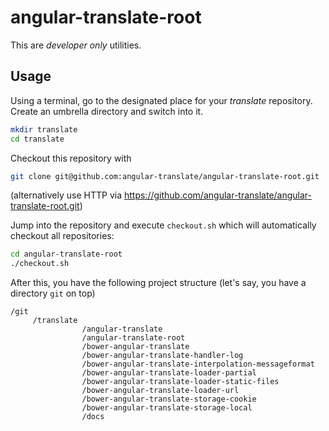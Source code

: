 # angular-translate-root

This are _developer only_ utilities.

## Usage

Using a terminal, go to the designated place for your _translate_ repository. Create an umbrella directory and switch into it.

```sh
mkdir translate
cd translate
```

Checkout this repository with

```sh
git clone git@github.com:angular-translate/angular-translate-root.git
```

(alternatively use HTTP via https://github.com/angular-translate/angular-translate-root.git)

Jump into the repository and execute `checkout.sh` which will automatically checkout all repositories:

```sh
cd angular-translate-root
./checkout.sh
```

After this, you have the following project structure (let's say, you have a directory `git` on top)

```
/git
     /translate
                /angular-translate
                /angular-translate-root
                /bower-angular-translate
                /bower-angular-translate-handler-log
                /bower-angular-translate-interpolation-messageformat
                /bower-angular-translate-loader-partial
                /bower-angular-translate-loader-static-files
                /bower-angular-translate-loader-url
                /bower-angular-translate-storage-cookie
                /bower-angular-translate-storage-local
                /docs
```